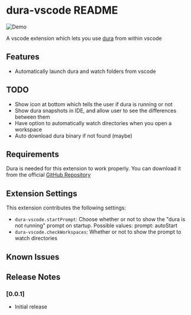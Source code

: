 # dura-vscode README

![Demo](https://github.com/Nevin1901/dura-vscode/assets/demo.gif)

A vscode extension which lets you use [dura](https://github.com/tkellogg/dura) from within vscode

## Features

- Automatically launch dura and watch folders from vscode

## TODO

- Show icon at bottom which tells the user if dura is running or not
- Show dura snapshots in IDE, and allow user to see the differences between them
- Have option to automatically watch directories when you open a workspace
- Auto download dura binary if not found (maybe)

## Requirements

Dura is needed for this extension to work properly. You can download it from the official [GitHub Repository](https://tkellogg/dura)

## Extension Settings

This extension contributes the following settings:

- `dura-vscode.startPrompt`: Choose whether or not to show the "dura is not running" prompt on startup. Possible values: prompt: autoStart
- `dura-vscode.checkWorkspaces`: Whether or not to show the prompt to watch directories

## Known Issues

## Release Notes

### [0.0.1]

- Initial release
